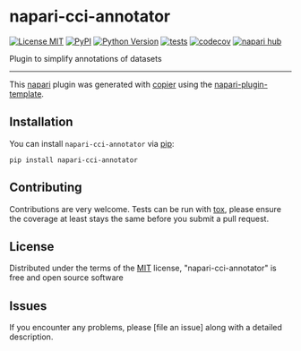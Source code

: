 # napari-cci-annotator

[![License MIT](https://img.shields.io/pypi/l/napari-cci-annotator.svg?color=green)](https://github.com/xfolka/napari-cci-annotator/raw/main/LICENSE)
[![PyPI](https://img.shields.io/pypi/v/napari-cci-annotator.svg?color=green)](https://pypi.org/project/napari-cci-annotator)
[![Python Version](https://img.shields.io/pypi/pyversions/napari-cci-annotator.svg?color=green)](https://python.org)
[![tests](https://github.com/xfolka/napari-cci-annotator/workflows/tests/badge.svg)](https://github.com/xfolka/napari-cci-annotator/actions)
[![codecov](https://codecov.io/gh/xfolka/napari-cci-annotator/branch/main/graph/badge.svg)](https://codecov.io/gh/xfolka/napari-cci-annotator)
[![napari hub](https://img.shields.io/endpoint?url=https://api.napari-hub.org/shields/napari-cci-annotator)](https://napari-hub.org/plugins/napari-cci-annotator)

Plugin to simplify annotations of datasets

----------------------------------

This [napari] plugin was generated with [copier] using the [napari-plugin-template].

<!--
Don't miss the full getting started guide to set up your new package:
https://github.com/napari/napari-plugin-template#getting-started

and review the napari docs for plugin developers:
https://napari.org/stable/plugins/index.html
-->

## Installation

You can install `napari-cci-annotator` via [pip]:

    pip install napari-cci-annotator




## Contributing

Contributions are very welcome. Tests can be run with [tox], please ensure
the coverage at least stays the same before you submit a pull request.

## License

Distributed under the terms of the [MIT] license,
"napari-cci-annotator" is free and open source software

## Issues

If you encounter any problems, please [file an issue] along with a detailed description.

[napari]: https://github.com/napari/napari
[copier]: https://copier.readthedocs.io/en/stable/
[@napari]: https://github.com/napari
[MIT]: http://opensource.org/licenses/MIT
[BSD-3]: http://opensource.org/licenses/BSD-3-Clause
[GNU GPL v3.0]: http://www.gnu.org/licenses/gpl-3.0.txt
[GNU LGPL v3.0]: http://www.gnu.org/licenses/lgpl-3.0.txt
[Apache Software License 2.0]: http://www.apache.org/licenses/LICENSE-2.0
[Mozilla Public License 2.0]: https://www.mozilla.org/media/MPL/2.0/index.txt
[napari-plugin-template]: https://github.com/napari/napari-plugin-template

[napari]: https://github.com/napari/napari
[tox]: https://tox.readthedocs.io/en/latest/
[pip]: https://pypi.org/project/pip/
[PyPI]: https://pypi.org/
